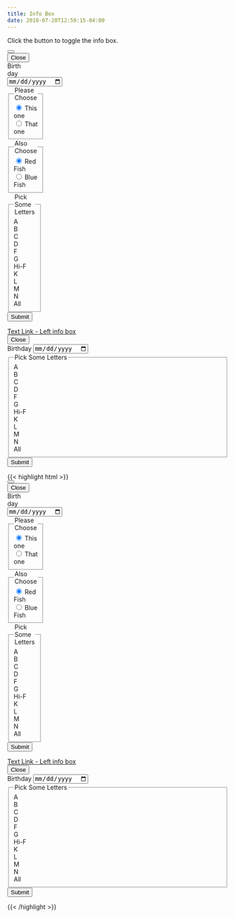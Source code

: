 ```yaml
---
title: Info Box
date: 2018-07-20T12:59:15-04:00
---
```


Click the button to toggle the info box.

<div class="block-container blocks tablet-up-6">
 <div class="block">
 <div class="info-box" style="width: 32px">
   <button class="button button--secondary toggle-hidden" role="button" aria-label="Toggle">
     <i class="pi-filter" aria-hidden="hidden"></i>
   </button>
   <div class="info-box__content hidden">
     <button class="button info-box__close">
       Close <i class="pi-times" aria-hidden="hidden"></i>
     </button>
     <form action="" class="block-container block-mb-4 form">
       <label for="dob" class="block form__field has-icon">Birthday
         <input id="dob" type="date" placeholder="DD/MM/YYYY">
         <i class="pi-calendar text-skyblue background-white"></i>
       </label>
       <fieldset class="block form__field">
         <legend>Please Choose</legend>
         <div class="toggle">
           <div class="toggle__content">
             <input class="toggle__input" id="smoking" type="radio" checked name="rate">
             <label for="smoking">This one</label>
           </div>
           <div class="toggle__content">
             <input class="toggle__input" id="non-smoking" type="radio" name="rate">
             <label for="non-smoking">That one</label>
           </div>
         </div>
       </fieldset>
       <fieldset class="block form__field">
         <legend>Also Choose</legend>
         <div class="toggle">
           <div class="toggle__content">
             <input class="toggle__input" id="Single" type="radio" checked name="household">
             <label for="Single">Red Fish</label>
           </div>
           <div class="toggle__content">
             <input class="toggle__input" id="household" type="radio" name="household">
             <label for="household">Blue Fish</label>
           </div>
         </div>
       </fieldset>
       <fieldset class="block form__field">
         <legend id="radio-heading">Pick Some Letters</legend>
         <div class="block-container" role="radiogroup" aria-labelledby="radio-heading">
           <div class="block-3 my-2 px-1">
             <span class="pill background-light text-white flex--align-center" id="a" tabindex="0" role="radio" aria-checked="false">
               <i class="pi-circle"></i> A
             </span>
           </div>
           <div class="block-3 my-2 px-1">
             <span class="pill background-light text-white flex--align-center" id="B" tabindex="0" role="radio" aria-checked="false">
               <i class="pi-circle"></i> B
             </span>
           </div>
           <div class="block-3 my-2 px-1">
             <span class="pill background-light text-white flex--align-center" id="C" tabindex="0" role="radio" aria-checked="false">
               <i class="pi-circle"></i> C
             </span>
           </div>
           <div class="block-3 my-2 px-1">
             <span class="pill background-light text-white flex--align-center" id="D" tabindex="0" role="radio" aria-checked="false">
               <i class="pi-circle"></i> D
             </span>
           </div>
           <div class="block-3 my-2 px-1">
             <span class="pill background-light text-white flex--align-center" id="F" tabindex="0" role="radio" aria-checked="false">
               <i class="pi-circle"></i> F
             </span>
           </div>
           <div class="block-3 my-2 px-1">
             <span class="pill background-light text-white flex--align-center" id="G" tabindex="0" role="radio" aria-checked="false">
               <i class="pi-circle"></i> G
             </span>
           </div>
           <div class="block-3 my-2 px-1">
             <span class="pill background-light text-white flex--align-center" id="Hi-F" tabindex="0" role="radio" aria-checked="false">
               <i class="pi-circle"></i> Hi-F
             </span>
           </div>
           <div class="block-3 my-2 px-1">
             <span class="pill background-light text-white flex--align-center" id="K" tabindex="0" role="radio" aria-checked="false">
               <i class="pi-circle"></i> K
             </span>
           </div>
           <div class="block-3 my-2 px-1">
             <span class="pill background-light text-white flex--align-center" id="L" tabindex="0" role="radio" aria-checked="false">
               <i class="pi-circle"></i> L
             </span>
           </div>
           <div class="block-3 my-2 px-1">
             <span class="pill background-light text-white flex--align-center" id="M" tabindex="0" role="radio" aria-checked="false">
               <i class="pi-circle"></i> M
             </span>
           </div>
           <div class="block-3 my-2 px-1">
             <span class="pill background-light text-white flex--align-center" id="N" tabindex="0" role="radio" aria-checked="false">
               <i class="pi-circle"></i> N
             </span>
           </div>
           <div class="block-3 my-2 px-1">
             <span class="pill background-light text-white flex--align-center" id="All" tabindex="0" role="radio" aria-checked="false">
               <i class="pi-circle"></i> All
             </spann>
           </div>
         </div>
       </fieldset>
       <div class="form__field form__button-group">
         <button class="button button--post button--lg">Submit</button>
       </div>
     </form>
   </div>
 </div>
 </div>
 <div class="block">
 <div class="info-box info-box--left">
   <a href="https://ritterim.com" class="toggle-hidden--left" aria-label="Toggle">Text Link - Left info box</a>
   <div class="info-box__content hidden">
     <button class="button info-box__close">
       Close <i class="pi-times" aria-hidden="hidden"></i>
     </button>
     <form action="" class="block-container block-mb-4 form">
       <label for="dob" class="block form__field has-icon">Birthday
         <input id="dob" type="date" placeholder="DD/MM/YYYY">
         <i class="pi-calendar text-skyblue background-white"></i>
       </label>
       <fieldset class="block form__field">
         <legend id="radio-heading">Pick Some Letters</legend>
         <div class="block-container" role="radiogroup" aria-labelledby="radio-heading">
           <div class="block-3 my-2 px-1">
             <span class="pill background-light text-white flex--align-center" id="a" tabindex="0" role="radio" aria-checked="false">
               <i class="pi-circle"></i> A
             </span>
           </div>
           <div class="block-3 my-2 px-1">
             <span class="pill background-light text-white flex--align-center" id="B" tabindex="0" role="radio" aria-checked="false">
               <i class="pi-circle"></i> B
             </span>
           </div>
           <div class="block-3 my-2 px-1">
             <span class="pill background-light text-white flex--align-center" id="C" tabindex="0" role="radio" aria-checked="false">
               <i class="pi-circle"></i> C
             </span>
           </div>
           <div class="block-3 my-2 px-1">
             <span class="pill background-light text-white flex--align-center" id="D" tabindex="0" role="radio" aria-checked="false">
               <i class="pi-circle"></i> D
             </span>
           </div>
           <div class="block-3 my-2 px-1">
             <span class="pill background-light text-white flex--align-center" id="F" tabindex="0" role="radio" aria-checked="false">
               <i class="pi-circle"></i> F
             </span>
           </div>
           <div class="block-3 my-2 px-1">
             <span class="pill background-light text-white flex--align-center" id="G" tabindex="0" role="radio" aria-checked="false">
               <i class="pi-circle"></i> G
             </span>
           </div>
           <div class="block-3 my-2 px-1">
             <span class="pill background-light text-white flex--align-center" id="Hi-F" tabindex="0" role="radio" aria-checked="false">
               <i class="pi-circle"></i> Hi-F
             </span>
           </div>
           <div class="block-3 my-2 px-1">
             <span class="pill background-light text-white flex--align-center" id="K" tabindex="0" role="radio" aria-checked="false">
               <i class="pi-circle"></i> K
             </span>
           </div>
           <div class="block-3 my-2 px-1">
             <span class="pill background-light text-white flex--align-center" id="L" tabindex="0" role="radio" aria-checked="false">
               <i class="pi-circle"></i> L
             </span>
           </div>
           <div class="block-3 my-2 px-1">
             <span class="pill background-light text-white flex--align-center" id="M" tabindex="0" role="radio" aria-checked="false">
               <i class="pi-circle"></i> M
             </span>
           </div>
           <div class="block-3 my-2 px-1">
             <span class="pill background-light text-white flex--align-center" id="N" tabindex="0" role="radio" aria-checked="false">
               <i class="pi-circle"></i> N
             </span>
           </div>
           <div class="block-3 my-2 px-1">
             <span class="pill background-light text-white flex--align-center" id="All" tabindex="0" role="radio" aria-checked="false">
               <i class="pi-circle"></i> All
             </spann>
           </div>
         </div>
       </fieldset>
       <div class="form__field form__button-group">
         <button class="button button--post button--lg">Submit</button>
       </div>
     </form>
   </div>
 </div>
 </div>
 </div>

<div class="mt-3 mb-4">
{{< highlight html >}}
<div class="block-container blocks tablet-up-6">
 <div class="block">
 <div class="pui-info-box" style="width: 32px">
   <button class="button button--secondary toggle-hidden">
     <i class="pi-filter"></i>
   </button>
   <div class="pui-info-box__content hidden">
     <button class="button pui-info-box__close">
       Close <i class="pi-times"></i>
     </button>
     <form action="" class="block-container block-mb-4 form">
       <label for="dob" class="block form__field has-icon">Birthday
         <input id="dob" type="date" placeholder="DD/MM/YYYY">
         <i class="pi-calendar text-skyblue background-white"></i>
       </label>
       <fieldset class="block form__field">
         <legend>Please Choose</legend>
         <div class="toggle">
           <div class="toggle__content">
             <input class="toggle__input" id="smoking" type="radio" checked name="rate">
             <label for="smoking">This one</label>
           </div>
           <div class="toggle__content">
             <input class="toggle__input" id="non-smoking" type="radio" name="rate">
             <label for="non-smoking">That one</label>
           </div>
         </div>
       </fieldset>
       <fieldset class="block form__field">
         <legend>Also Choose</legend>
         <div class="toggle">
           <div class="toggle__content">
             <input class="toggle__input" id="Single" type="radio" checked name="household">
             <label for="Single">Red Fish</label>
           </div>
           <div class="toggle__content">
             <input class="toggle__input" id="household" type="radio" name="household">
             <label for="household">Blue Fish</label>
           </div>
         </div>
       </fieldset>
       <fieldset class="block form__field">
         <legend id="radio-heading">Pick Some Letters</legend>
         <div class="block-container">
           <div class="block-3 my-2 px-1">
             <span class="pill background-light text-white flex--align-center" id="a">
               <i class="pi-circle"></i> A
             </span>
           </div>
           <div class="block-3 my-2 px-1">
             <span class="pill background-light text-white flex--align-center" id="B">
               <i class="pi-circle"></i> B
             </span>
           </div>
           <div class="block-3 my-2 px-1">
             <span class="pill background-light text-white flex--align-center" id="C">
               <i class="pi-circle"></i> C
             </span>
           </div>
           <div class="block-3 my-2 px-1">
             <span class="pill background-light text-white flex--align-center" id="D">
               <i class="pi-circle"></i> D
             </span>
           </div>
           <div class="block-3 my-2 px-1">
             <span class="pill background-light text-white flex--align-center" id="F">
               <i class="pi-circle"></i> F
             </span>
           </div>
           <div class="block-3 my-2 px-1">
             <span class="pill background-light text-white flex--align-center" id="G">
               <i class="pi-circle"></i> G
             </span>
           </div>
           <div class="block-3 my-2 px-1">
             <span class="pill background-light text-white flex--align-center" id="Hi-F">
               <i class="pi-circle"></i> Hi-F
             </span>
           </div>
           <div class="block-3 my-2 px-1">
             <span class="pill background-light text-white flex--align-center" id="K">
               <i class="pi-circle"></i> K
             </span>
           </div>
           <div class="block-3 my-2 px-1">
             <span class="pill background-light text-white flex--align-center" id="L"
             >
               <i class="pi-circle"></i> L
             </span>
           </div>
           <div class="block-3 my-2 px-1">
             <span class="pill background-light text-white flex--align-center" id="M">
               <i class="pi-circle"></i> M
             </span>
           </div>
           <div class="block-3 my-2 px-1">
             <span class="pill background-light text-white flex--align-center" id="N">
               <i class="pi-circle"></i> N
             </span>
           </div>
           <div class="block-3 my-2 px-1">
             <span class="pill background-light text-white flex--align-center" id="All">
               <i class="pi-circle"></i> All
             </spann>
           </div>
         </div>
       </fieldset>
       <div class="form__field form__button-group">
         <button class="button button--post button--lg">Submit</button>
       </div>
     </form>
   </div>
 </div>
 </div>
 <div class="block">
 <div class="info-box info-box--left">
   <a href="https://ritterim.com" class="toggle-hidden--left">Text Link - Left info box</a>
   <div class="info-box__content hidden">
     <button class="button info-box__close">
       Close <i class="pi-times"></i>
     </button>
     <form action="" class="block-container block-mb-4 form">
       <label for="dob" class="block form__field has-icon">Birthday
         <input id="dob" type="date" placeholder="DD/MM/YYYY">
         <i class="pi-calendar text-skyblue background-white"></i>
       </label>
       <fieldset class="block form__field">
         <legend id="radio-heading">Pick Some Letters</legend>
         <div class="block-container">
           <div class="block-3 my-2 px-1">
             <span class="pill background-light text-white flex--align-center" id="a">
               <i class="pi-circle"></i> A
             </span>
           </div>
           <div class="block-3 my-2 px-1">
             <span class="pill background-light text-white flex--align-center" id="B">
               <i class="pi-circle"></i> B
             </span>
           </div>
           <div class="block-3 my-2 px-1">
             <span class="pill background-light text-white flex--align-center" id="C">
               <i class="pi-circle"></i> C
             </span>
           </div>
           <div class="block-3 my-2 px-1">
             <span class="pill background-light text-white flex--align-center" id="D">
               <i class="pi-circle"></i> D
             </span>
           </div>
           <div class="block-3 my-2 px-1">
             <span class="pill background-light text-white flex--align-center" id="F">
               <i class="pi-circle"></i> F
             </span>
           </div>
           <div class="block-3 my-2 px-1">
             <span class="pill background-light text-white flex--align-center" id="G">
               <i class="pi-circle"></i> G
             </span>
           </div>
           <div class="block-3 my-2 px-1">
             <span class="pill background-light text-white flex--align-center" id="Hi-F">
               <i class="pi-circle"></i> Hi-F
             </span>
           </div>
           <div class="block-3 my-2 px-1">
             <span class="pill background-light text-white flex--align-center" id="K">
               <i class="pi-circle"></i> K
             </span>
           </div>
           <div class="block-3 my-2 px-1">
             <span class="pill background-light text-white flex--align-center" id="L">
               <i class="pi-circle"></i> L
             </span>
           </div>
           <div class="block-3 my-2 px-1">
             <span class="pill background-light text-white flex--align-center" id="M">
               <i class="pi-circle"></i> M
             </span>
           </div>
           <div class="block-3 my-2 px-1">
             <span class="pill background-light text-white flex--align-center" id="N">
               <i class="pi-circle"></i> N
             </span>
           </div>
           <div class="block-3 my-2 px-1">
             <span class="pill background-light text-white flex--align-center" id="All">
               <i class="pi-circle"></i> All
             </spann>
           </div>
         </div>
       </fieldset>
       <div class="form__field form__button-group">
         <button class="button button--post button--lg">Submit</button>
       </div>
     </form>
   </div>
 </div>
 </div>
 </div>
{{< /highlight >}}
</div>
